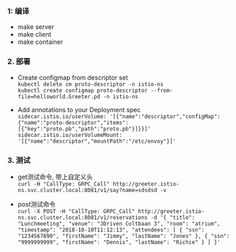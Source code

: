 ### 1: 编译
*   make server  
*   make client  
*   make container  


### 2. 部署  
* Create configmap from descriptor set  
    `kubectl delete cm proto-descriptor -n istio-ns`  
    `kubectl create configmap proto-descriptor --from-file=helloworld.Greeter.pd -n istio-ns `

* Add annotations to your Deployment spec  
    `sidecar.istio.io/userVolume: '[{"name":"descriptor","configMap":{"name":"proto-descriptor","items":[{"key":"proto.pb","path":"proto.pb"}]}}]'`  
    `sidecar.istio.io/userVolumeMount: '[{"name":"descriptor","mountPath":"/etc/envoy"}]'`


### 3. 测试  

* get测试命令, 带上自定义头  
    ` curl -H "CallType: GRPC_Call" http://greeter.istio-ns.svc.cluster.local:8081/v1/say?name=sdsdsd -v `  


* post测试命令  
    ` curl -X POST -H "CallType: GRPC_Call" http://greeter.istio-ns.svc.cluster.local:8081/v1/reservations
    -d '{
        "title": "Lunchmeeting",
        "venue": "JDriven Coltbaan 3",
        "room": "atrium",
        "timestamp": "2018-10-10T11:12:13",
        "attendees": [
        {
        "ssn": "1234567890",
        "firstName": "Jimmy",
        "lastName": "Jones"
        },
        {
        "ssn": "9999999999",
        "firstName": "Dennis",
        "lastName": "Richie"
        }
        ]
        }' `
